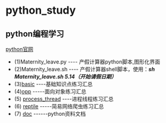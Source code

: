 # python_study
## python编程学习
[python官网](https://docs.python.org/zh-cn/3/tutorial/index.html)
* (1)Maternity_leave.py ---- 产假计算器python脚本,图形化界面
* (2)Maternity_leave.sh ---- 产假计算器shell脚本，使用：***sh Maternity_leave.sh 5.14（开始请假日期）***
* (3)[basic](basic/basci_sumarry.md)  ----基础知识点练习汇总
* (4)[opp](opp/opp_summary.md) -----面向对象练习汇总
* (5) [process_thread](process_thread/process_thread_summary.md) ----进程线程练习汇总
* (6) [reptile](reptile/reptile_summary.md) -----简易网络爬虫练习汇总
* (7) [doc](doc/doc.md) ------python资料文档